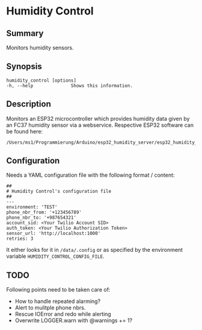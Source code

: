 # Humidity Control

## Summary

Monitors humidity sensors.

## Synopsis

    humidity_control [options]
    -h, --help              Shows this information.

## Description

Monitors an ESP32 microcontroller which provides humidity data given by an FC37 humidity sensor via a webservice. Respective ESP32 software can be found here:

    /Users/ms1/Programmierung/Arduino/esp32_humidity_server/esp32_humidity_server.ino

## Configuration

Needs a YAML configuration file with the following format / content:

    ##
    # Humidity Control's configuration file
    ##
    ---
    environment: 'TEST'
    phone_nbr_from: '+123456789'
    phone_nbr_to: '+987654321'
    account_sid: <Your Twilio Account SID>
    auth_token: <Your Twilio Authorization Token>
    sensor_url: 'http://localhost:1000'
    retries: 3

It either looks for it in `/data/.config` or as specified by the environment variable `HUMIDITY_CONTROL_CONFIG_FILE`.

## TODO

Following points need to be taken care of:

* How to handle repeated alarming?
* Alert to mulitple phone nbrs.
* Rescue IOError and redo while alerting
* Overwrite LOGGER.warn with @warnings += 1?
  